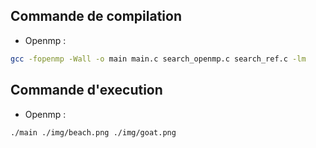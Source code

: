## Commande de compilation
- Openmp :
```sh
gcc -fopenmp -Wall -o main main.c search_openmp.c search_ref.c -lm
```

## Commande d'execution
- Openmp :
```sh
./main ./img/beach.png ./img/goat.png
```